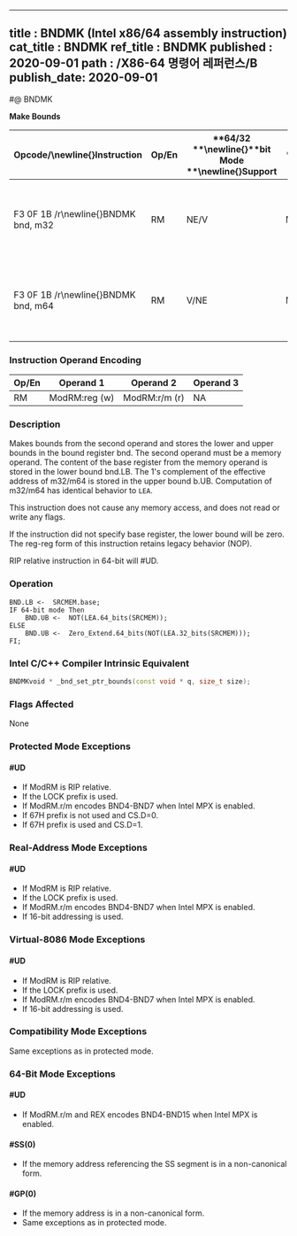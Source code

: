 ----------------------------
title : BNDMK (Intel x86/64 assembly instruction)
cat_title : BNDMK
ref_title : BNDMK
published : 2020-09-01
path : /X86-64 명령어 레퍼런스/B
publish_date: 2020-09-01
----------------------------
#@ BNDMK

**Make Bounds**

|**Opcode/**\newline{}**Instruction**|**Op/En**|**64/32 **\newline{}**bit Mode **\newline{}**Support**|**CPUID **\newline{}**Feature **\newline{}**Flag**|**Description**|
|------------------------------------|---------|------------------------------------------------------|--------------------------------------------------|---------------|
|F3 0F 1B /r\newline{}BNDMK bnd, m32|RM|NE/V|MPX|Make lower and upper bounds from m32 and store them in bnd.|
|F3 0F 1B /r\newline{}BNDMK bnd, m64|RM|V/NE|MPX|Make lower and upper bounds from m64 and store them in bnd.|
### Instruction Operand Encoding


|Op/En|Operand 1|Operand 2|Operand 3|
|-----|---------|---------|---------|
|RM|ModRM:reg (w)|ModRM:r/m (r)|NA|
### Description


Makes bounds from the second operand and stores the lower and upper bounds in the bound register bnd. The second operand must be a memory operand. The content of the base register from the memory operand is stored in the lower bound bnd.LB. The 1's complement of the effective address of m32/m64 is stored in the upper bound b.UB. Computation of m32/m64 has identical behavior to `LEA`.

This instruction does not cause any memory access, and does not read or write any flags. 

If the instruction did not specify base register, the lower bound will be zero. The reg-reg form of this instruction retains legacy behavior (NOP). 

RIP relative instruction in 64-bit will #UD.


### Operation

```info-verb
BND.LB <-  SRCMEM.base;
IF 64-bit mode Then
    BND.UB <-  NOT(LEA.64_bits(SRCMEM)); 
ELSE
    BND.UB <-  Zero_Extend.64_bits(NOT(LEA.32_bits(SRCMEM)));
FI;
```

### Intel C/C++ Compiler Intrinsic Equivalent

```cpp
BNDMKvoid * _bnd_set_ptr_bounds(const void * q, size_t size); 
```
### Flags Affected


None


### Protected Mode Exceptions

#### #UD
* If ModRM is RIP relative.
* If the LOCK prefix is used.
* If ModRM.r/m encodes BND4-BND7 when Intel MPX is enabled.
* If 67H prefix is not used and CS.D=0.
* If 67H prefix is used and CS.D=1.

### Real-Address Mode Exceptions

#### #UD
* If ModRM is RIP relative.
* If the LOCK prefix is used.
* If ModRM.r/m encodes BND4-BND7 when Intel MPX is enabled.
* If 16-bit addressing is used.

### Virtual-8086 Mode Exceptions

#### #UD
* If ModRM is RIP relative.
* If the LOCK prefix is used.
* If ModRM.r/m encodes BND4-BND7 when Intel MPX is enabled.
* If 16-bit addressing is used.

### Compatibility Mode Exceptions



Same exceptions as in protected mode.


### 64-Bit Mode Exceptions

#### #UD
* If ModRM.r/m and REX encodes BND4-BND15 when Intel MPX is enabled.

#### #SS(0)
* If the memory address referencing the SS segment is in a non-canonical form.

#### #GP(0)
* If the memory address is in a non-canonical form.
* Same exceptions as in protected mode.
